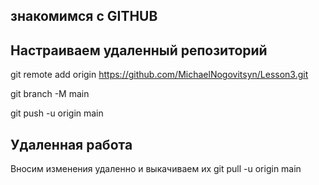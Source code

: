 ## знакомимся с GITHUB
## Настраиваем удаленный репозиторий
git remote add origin https://github.com/MichaelNogovitsyn/Lesson3.git

git branch -M main

git push -u origin main

##  Удаленная работа
Вносим изменения удаленно и выкачиваем их
git pull -u origin main
